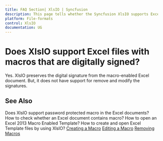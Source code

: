 ```yaml
---
title: FAQ Section| XlsIO | Syncfusion
description: This page tells whether the Syncfusion XlsIO supports Excel files with macros that are digitally signed.
platform: File-formats
control: XlsIO
documentation: UG
---
```


# Does XlsIO support Excel files with macros that are digitally signed?
Yes. XlsIO preserves the digital signature from the macro-enabled Excel document. But, it does not have support for remove and modify the signatures.

## See Also

Does XlsIO support password protected macro in the Excel documents?
How to check whether an Excel document contains macro?
How to open an Excel 2013 Macro Enabled Template?
How to create and open Excel Template files by using XlsIO?
[Creating a Macro](https://help.syncfusion.com/file-formats/xlsio/working-with-macros#creating-a-macro)
[Editing a Macro](https://help.syncfusion.com/file-formats/xlsio/working-with-macros#editing-a-macro)
[Removing Macros](https://help.syncfusion.com/file-formats/xlsio/working-with-macros#removing-macros)
